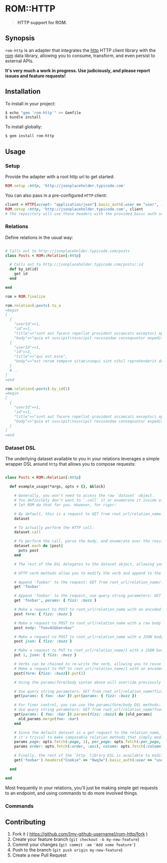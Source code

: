 ROM::HTTP
=========

> **HTTP support for ROM.**



Synopsis
--------

`rom-http` is an adapter that integrates the [http](https://rubygems.org/gems/http) HTTP client library with the [rom](https://rubygems.org/gems/rom) data library, allowing you to consume, transform, and even persist to external APIs.

**It's very much a work in progress. Use judiciously, and please report issues and feature requests!**



Installation
------------

To install in your project:

```bash
$ echo "gem 'rom-http'" >> Gemfile
$ bundle install
```

To install globally:

```bash
$ gem install rom-http
```



Usage
-----

### Setup

Provide the adapter with a root http url to get started:

```ruby
ROM.setup :http, 'http://jsonplaceholder.typicode.com'
```

You can also pass in a pre-configured `HTTP` client:

```ruby
client = HTTP[accept: "application/json"].basic_auth(:user => "user", :pass => "pass")
ROM.setup :http, 'http://jsonplaceholder.typicode.com', client
# The repository will use those headers with the provided basic auth settings.
```


### Relations

Define relations in the usual way:

```ruby

# Calls out to http://jsonplaceholder.typicode.com/posts
class Posts < ROM::Relation[:http]

  # Calls out to http://jsonplaceholder.typicode.com/posts/:id
  def by_id(id)
    get id
  end

end

rom = ROM.finalize

rom.relation(:posts).to_a
=begin
[
  {
    "userId"=>1,
    "id"=>1,
    "title"=>"sunt aut facere repellat provident occaecati excepturi optio reprehenderit",
    "body"=>"quia et suscipit\nsuscipit recusandae consequuntur expedita et cum..."
  {
    "userId"=>1,
    "id"=>2,
    "title"=>"qui est esse",
    "body"=>"est rerum tempore vitae\nsequi sint nihil reprehenderit dolor beatae ea dolores..."
  }
  #...
]
=end

rom.relation(:posts).by_id(1)
=begin
[
  {
    "userId"=>1,
    "id"=>1,
    "title"=>"sunt aut facere repellat provident occaecati excepturi optio reprehenderit",
    "body"=>"quia et suscipit\nsuscipit recusandae consequuntur expedita et cum..."
  }
]
=end
```


### Dataset DSL

The underlying dataset available to you in your relations leverages a simple wrapper DSL around `http` that allows you to compose requests:

```ruby

class Posts < ROM::Relation[:http]

  def example_usage(*args, opts = {}, &block)

    # Generally, you won't need to access the raw `dataset` object.
    # You definitely don't want to `.call` it or enumerate it inside of the relationship–
    # let ROM do that for you. However, for rigor:

    # By default, this is a request to GET from root_url/relation_name:
    dataset

    # To actually perform the HTTP call:
    dataset.call

    # To perform the call, parse the body, and enumerate over the results:
    dataset.each do |post|
      puts post
    end

    # The rest of the DSL delegates to the dataset object, allowing you to modify the request you send:

    # HTTP verb methods allow you to modify the verb and append to the path in the same go:

    # Append 'foobar' to the request: GET from root_url/relation_name/foobar
    get 'foobar'

    # Append 'foobar' to the request, use query string parameters: GET from root_url/relation_name/foobar?fizz=buzz
    get 'foobar', params: { fizz: :buzz }

    # Make a request to POST to root_url/relation_name with an encoded form
    post form: { fizz: :buzz }

    # Make a request to POST to root_url/relation_name with a raw body
    post body: "foo=42&bar=baz"

    # Make a request to POST to root_url/relation_name with a JSON body
    post json: { fizz: :buzz }

    # Make a request to PUT to root_url/relation_name/1 with a JSON body
    put 1, json: { fizz: :buzz }

    # Verbs can be chained to re-write the verb, allowing you to reuse requests as different types:
    # Make a request to PUT to root_url/relation_name/1 with an encoded body
    post(form: {fizz: :buzz}).put(1)

    # Using the params/form/body syntax above will override previously set values:

    # Use query string parameters: GET from root_url/relation_name?fizz=buzz
    get(params: { foo: :bar }).get(params: { fizz: :buzz })

    # For finer control, you can use the params/form/body DSL methods:
    # Use query string parameters: GET from root_url/relation_name?foo=baz&fizz=buzz
    get(params: { foo: :bar }).params(fizz: :buzz) do |old_params|
      old_params.merge(foo: :bar)
    end

    # Since the default dataset is a get request to the relation_name, and the DSL delegates to the dataset,
    # it's trivial to make composable relation methods that simply modify the querystring parameters with a one-liner:
    params page: opts.fetch(:page, 1), per_page: opts.fetch(:per_page, 10)
    params order: opts.fetch(:order, :asc), column: opts.fetch(:column)

    # Finally, the rest of the `http` library DSL is available to modify other parts of the request:
    get('foobar').headers("Cookie" => "9wq3w").basic_auth(:user => "user", :pass => "pass").accept(:json)

  end

end
```

Most frequently in your relations, you'll just be making simple get requests to an endpoint, and using commands to do more involved things.


### Commands



Contributing
------------

1. Fork it ( https://github.com/[my-github-username]/rom-http/fork )
1. Create your feature branch (`git checkout -b my-new-feature`)
1. Commit your changes (`git commit -am 'Add some feature'`)
1. Push to the branch (`git push origin my-new-feature`)
1. Create a new Pull Request
